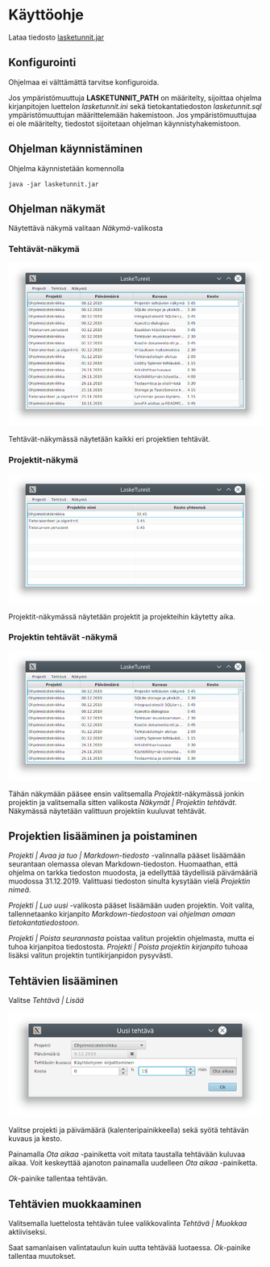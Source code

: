 # Käyttöohje

Lataa tiedosto [lasketunnit.jar](https://github.com/artoh/ot-harjoitustyo/releases/download/v1.0/lasketunnit.jar)

## Konfigurointi

Ohjelmaa ei välttämättä tarvitse konfiguroida.

Jos ympäristömuuttuja **LASKETUNNIT_PATH** on määritelty, sijoittaa ohjelma kirjanpitojen luettelon *lasketunnit.ini* sekä tietokantatiedoston *lasketunnit.sql* ympäristömuuttujan määrittelemään hakemistoon. Jos ympäristömuuttujaa ei ole määritelty, tiedostot sijoitetaan ohjelman käynnistyhakemistoon.

## Ohjelman käynnistäminen

Ohjelma käynnistetään komennolla

```
java -jar lasketunnit.jar
```

## Ohjelman näkymät
Näytettävä näkymä valitaan *Näkymä*-valikosta

### Tehtävät-näkymä

![Tehtävät-näkymä](tehtavat.png)

Tehtävät-näkymässä näytetään kaikki eri projektien tehtävät.

### Projektit-näkymä

![Projektit-näkymä](projektit.png)

Projektit-näkymässä näytetään projektit ja projekteihin käytetty aika.

### Projektin tehtävät -näkymä

![Projektin tehtävät -näkymä](projektintehtavat.png)

Tähän näkymään pääsee ensin valitsemalla *Projektit*-näkymässä jonkin projektin ja valitsemalla sitten valikosta *Näkymät | Projektin tehtävät*. Näkymässä näytetään valittuun projektiin kuuluvat tehtävät.

## Projektien lisääminen ja poistaminen

*Projekti | Avaa ja tuo | Markdown-tiedosto* -valinnalla pääset lisäämään seurantaan olemassa olevan Markdown-tiedoston. Huomaathan, että ohjelma on tarkka tiedoston muodosta, ja edellyttää täydellisiä päivämääriä muodossa 31.12.2019. Valittuasi tiedoston sinulta kysytään vielä *Projektin nimeä*.

*Projekti | Luo uusi* -valikosta pääset lisäämään uuden projektin. Voit valita, tallennetaanko kirjanpito *Markdown-tiedostoon* vai *ohjelman omaan tietokantatiedostoon*.

*Projekti | Poista seurannasta* poistaa valitun projektin ohjelmasta, mutta ei tuhoa kirjanpitoa tiedostosta. *Projekti | Poista projektin kirjanpito* tuhoaa lisäksi valitun projektin tuntikirjanpidon pysyvästi.

##  Tehtävien lisääminen

Valitse *Tehtävä | Lisää*

![Uusi tehtävä](uusitehtava.png)

Valitse projekti ja päivämäärä (kalenteripainikkeella) sekä syötä tehtävän kuvaus ja kesto.

Painamalla *Ota aikaa* -painiketta voit mitata taustalla tehtävään kuluvaa aikaa. Voit keskeyttää ajanoton painamalla uudelleen *Ota aikaa* -painiketta.

*Ok*-painike tallentaa tehtävän.

## Tehtävien muokkaaminen

Valitsemalla luettelosta tehtävän tulee valikkovalinta *Tehtävä | Muokkaa* aktiiviseksi.

Saat samanlaisen valintataulun kuin uutta tehtävää luotaessa. *Ok*-painike tallentaa muutokset.
